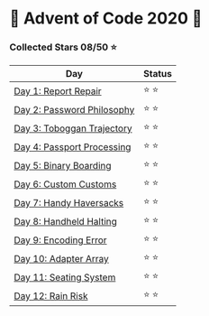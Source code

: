 # 🎄 Advent of Code 2020 🎄

### Collected Stars 08/50 ⭐

| Day                                  | Status |
|--------------------------------------|--------|
| [Day 1: Report Repair](day_01)       | ⭐ ⭐    |
| [Day 2: Password Philosophy](day_02) | ⭐ ⭐    |
| [Day 3: Toboggan Trajectory](day_03) | ⭐ ⭐    |
| [Day 4: Passport Processing](day_04) | ⭐ ⭐    |
| [Day 5: Binary Boarding](day_05)     | ⭐ ⭐    |
| [Day 6: Custom Customs](day_06)      | ⭐ ⭐    |
| [Day 7: Handy Haversacks](day_07)    | ⭐ ⭐    |
| [Day 8: Handheld Halting](day_08)    | ⭐ ⭐    |
| [Day 9: Encoding Error](day_09)      | ⭐ ⭐    |
| [Day 10: Adapter Array](day_10)      | ⭐ ⭐    |
| [Day 11: Seating System](day_11)     | ⭐ ⭐    |
| [Day 12: Rain Risk](day_12)          | ⭐ ⭐    |
